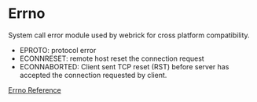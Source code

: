 # Errno

System call error module used by webrick for cross platform compatibility.

* EPROTO: protocol error
* ECONNRESET: remote host reset the connection request
* ECONNABORTED: Client sent TCP reset (RST) before server has accepted the connection
    requested by client.


[Errno Reference](https://ruby-doc.org/stdlib-2.6/libdoc/webrick/rdoc/Errno.html)